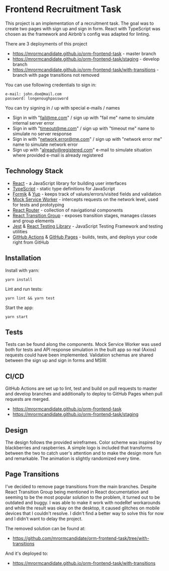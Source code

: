 # Frontend Recruitment Task
This project is an implementation of a recruitment task.
The goal was to create two pages with sign up and sign in form.
React with TypeScript was chosen as the framework and Airbnb's config was adapted for linting.

There are 3 deployments of this project
- https://mrormcandidate.github.io/orm-frontend-task - master branch
- https://mrormcandidate.github.io/orm-frontend-task/staging - develop branch
- https://mrormcandidate.github.io/orm-frontend-task/with-transitions - branch with page transitions not removed

You can use following credentials to sign in:
```
e-mail: john.doe@mail.com
password: longenoughpassword
```

You can try signing in / up with special e-mails / names
- Sign in with "fail@me.com" / sign up with "fail me" name to simulate internal server error
- Sign in with "timeout@me.com" / sign up with "timeout me" name to simulate no server response
- Sign in with "network.error@me.com" / sign up with "network error me" name to simulate network error
- Sign up with "already@registered.com" e-mail to simulate situation where provided e-mail is already registered

## Technology Stack
- [React](https://reactjs.org/) - a JavaScript library for building user interfaces
- [TypeScript](https://www.typescriptlang.org/) - static type definitions for JavaScript
- [Formik](https://formik.org/) & [Yup](https://github.com/jquense/yup) - keeps track of values/errors/visited fields and validation
- [Mock Service Worker](https://mswjs.io/) - intercepts requests on the network level, used for tests and prototyping
- [React Router](https://reactrouter.com/) - collection of navigational components
- [React Transition Group](https://reactcommunity.org/react-transition-group/) - exposes transition stages, manages classes and group elements
- [Jest](https://jestjs.io/) & [React Testing Library](https://testing-library.com/) - JavaScript Testing Framework and testing utilities
- [GitHub Actions](https://github.com/features/actions) & [GitHub Pages](https://pages.github.com/) - builds, tests, and deploys your code right from GitHub

## Installation
Install with yarn:
```
yarn install
```
Lint and run tests:
```
yarn lint && yarn test
```
Start the app:
```
yarn start
```

## Tests
Tests can be found along the components. Mock Service Worker was used both for tests and API response simulation in the built app so real (Axios) requests could have been implemented. Validation schemas are shared between the sign up and sign in forms and MSW.

## CI/CD
GitHub Actions are set up to lint, test and build on pull requests to master and develop branches and additionally to deploy to GitHub Pages when pull requests are merged.

- https://mrormcandidate.github.io/orm-frontend-task
- https://mrormcandidate.github.io/orm-frontend-task/staging

## Design
The design follows the provided wireframes. Color scheme was inspired by blackberries and raspberries. A simple logo is included that transforms between the two to catch user's attention and to make the design more fun and remarkable. The animation is slightly randomized every time.

## Page Transitions
I've decided to remove page transitions from the main branches. Despite React Transition Group being mentioned in React documentation and seeming to be the most popular solution to the problem, it turned out to be outdated and  buggy. I was able to make it work with nodeRef workarounds and while the result was okay on the desktop, it caused glitches on mobile devices that I couldn't resolve. I didn't find a better way to solve this for now and I didn't want to delay the project.

The removed solution can be found at:
- https://github.com/mrormcandidate/orm-frontend-task/tree/with-transitions

And it's deployed to:
- https://mrormcandidate.github.io/orm-frontend-task/with-transitions